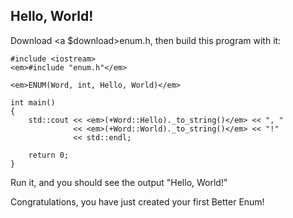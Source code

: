 ## Hello, World!

Download <a $download>enum.h</a>, then build this program with it:

    #include <iostream>
    <em>#include "enum.h"</em>

    <em>ENUM(Word, int, Hello, World)</em>

    int main()
    {
        std::cout << <em>(+Word::Hello)._to_string()</em> << ", "
                  << <em>(+Word::World)._to_string()</em> << "!"
                  << std::endl;

        return 0;
    }

Run it, and you should see the output "Hello, World!"

Congratulations, you have just created your first Better Enum!
